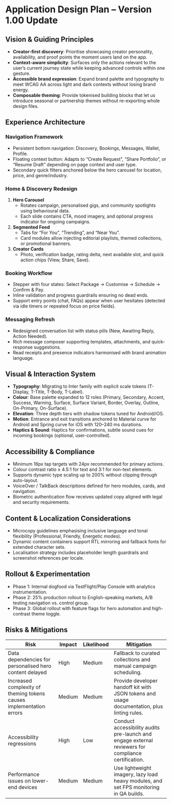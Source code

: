 # Application Design Plan – Version 1.00 Update

## Vision & Guiding Principles
- **Creator-first discovery**: Prioritise showcasing creator personality, availability, and proof points the moment users land on the app.
- **Context-aware simplicity**: Surfaces only the actions relevant to the user’s current journey state while keeping advanced controls within one gesture.
- **Accessible brand expression**: Expand brand palette and typography to meet WCAG AA across light and dark contexts without losing brand energy.
- **Composable theming**: Provide tokenised building blocks that let us introduce seasonal or partnership themes without re-exporting whole design files.

## Experience Architecture
### Navigation Framework
- Persistent bottom navigation: Discovery, Bookings, Messages, Wallet, Profile.
- Floating context button: Adapts to “Create Request”, “Share Portfolio”, or “Resume Draft” depending on page context and user type.
- Secondary quick filters anchored below the hero carousel for location, price, and genre/industry.

### Home & Discovery Redesign
1. **Hero Carousel**
   - Rotates campaign, personalised gigs, and community spotlights using behavioural data.
   - Each slide contains CTA, mood imagery, and optional progress indicator for ongoing campaigns.
2. **Segmented Feed**
   - Tabs for “For You”, “Trending”, and “Near You”.
   - Card modules allow injecting editorial playlists, themed collections, or promotional banners.
3. **Creator Cards**
   - Photo, verification badge, rating delta, next available slot, and quick action chips (View, Share, Save).

### Booking Workflow
- Stepper with four states: Select Package → Customise → Schedule → Confirm & Pay.
- Inline validation and progress guardrails ensuring no dead ends.
- Support entry points (chat, FAQs) appear when user hesitates (detected via idle timers or repeated focus on price fields).

### Messaging Refresh
- Redesigned conversation list with status pills (New, Awaiting Reply, Action Needed).
- Rich message composer supporting templates, attachments, and quick-response suggestions.
- Read receipts and presence indicators harmonised with brand animation language.

## Visual & Interaction System
- **Typography**: Migrating to Inter family with explicit scale tokens (T-Display, T-Title, T-Body, T-Label).
- **Colour**: Base palette expanded to 12 roles (Primary, Secondary, Accent, Success, Warning, Surface, Surface Variant, Border, Overlay, Outline, On-Primary, On-Surface).
- **Elevation**: Three depth tiers with shadow tokens tuned for Android/iOS.
- **Motion**: Entrance and exit transitions anchored to Material curve for Android and Spring curve for iOS with 120–240 ms durations.
- **Haptics & Sound**: Haptics for confirmations, subtle sound cues for incoming bookings (optional, user-controlled).

## Accessibility & Compliance
- Minimum 16px tap targets with 24px recommended for primary actions.
- Colour contrast ratio ≥ 4.5:1 for text and 3:1 for non-text elements.
- Supports dynamic type scaling up to 200% without clipping through auto-layout.
- VoiceOver / TalkBack descriptions defined for hero modules, cards, and navigation.
- Biometric authentication flow receives updated copy aligned with legal and security requirements.

## Content & Localization Considerations
- Microcopy guidelines emphasising inclusive language and tonal flexibility (Professional, Friendly, Energetic modes).
- Dynamic content containers support RTL mirroring and fallback fonts for extended character sets.
- Localisation strategy includes placeholder length guardrails and screenshot references per locale.

## Rollout & Experimentation
- Phase 1: Internal dogfood via TestFlight/Play Console with analytics instrumentation.
- Phase 2: 25% production rollout to English-speaking markets, A/B testing navigation vs. control group.
- Phase 3: Global rollout with feature flags for hero automation and high-contrast theme toggle.

## Risks & Mitigations
| Risk | Impact | Likelihood | Mitigation |
|------|--------|------------|------------|
| Data dependencies for personalised hero content delayed | High | Medium | Fallback to curated collections and manual campaign scheduling. |
| Increased complexity of theming tokens causes implementation errors | Medium | Medium | Provide developer handoff kit with JSON tokens and usage documentation, plus linting rules. |
| Accessibility regressions | High | Low | Conduct accessibility audits pre-launch and engage external reviewers for compliance certification. |
| Performance issues on lower-end devices | Medium | Medium | Use lightweight imagery, lazy load heavy modules, and set FPS monitoring in QA builds. |
